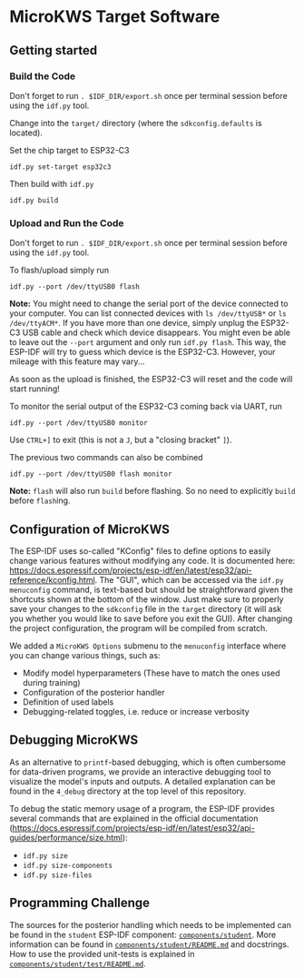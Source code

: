 # MicroKWS Target Software

## Getting started

### Build the Code

Don't forget to run `. $IDF_DIR/export.sh` once per terminal session before using the `idf.py` tool.

Change into the `target/` directory (where the `sdkconfig.defaults` is located).

Set the chip target to ESP32-C3

```
idf.py set-target esp32c3
```

Then build with `idf.py`
```
idf.py build
```

### Upload and Run the Code

Don't forget to run `. $IDF_DIR/export.sh` once per terminal session before using the `idf.py` tool.

To flash/upload simply run
```
idf.py --port /dev/ttyUSB0 flash
```
**Note:** You might need to change the serial port of the device connected to your computer. You can list connected devices with `ls /dev/ttyUSB*` or `ls /dev/ttyACM*`. If you have more than one device, simply unplug the ESP32-C3 USB cable and check which device disappears. You might even be able to leave out the `--port` argument and only run `idf.py flash`. This way, the ESP-IDF will try to guess which device is the ESP32-C3. However, your mileage with this feature may vary...

As soon as the upload is finished, the ESP32-C3 will reset and the code will start running!

To monitor the serial output of the ESP32-C3 coming back via UART, run
```
idf.py --port /dev/ttyUSB0 monitor
```

Use `CTRL+]` to exit (this is not a `J`, but a "closing bracket" `]`).

The previous two commands can also be combined
```
idf.py --port /dev/ttyUSB0 flash monitor
```
**Note:** `flash` will also run `build` before flashing. So no need to explicitly `build` before `flash`ing.

## Configuration of MicroKWS

The ESP-IDF uses so-called "KConfig" files to define options to easily change various features without modifying any code. It is documented here: https://docs.espressif.com/projects/esp-idf/en/latest/esp32/api-reference/kconfig.html. The "GUI", which can be accessed via the `idf.py menuconfig` command, is text-based but should be straightforward given the shortcuts shown at the bottom of the window. Just make sure to properly save your changes to the `sdkconfig` file in the `target` directory (it will ask you whether you would like to save before you exit the GUI). After changing the project configuration, the program will be compiled from scratch.

We added a `MicroKWS Options` submenu to the `menuconfig` interface where you can change various things, such as:
- Modify model hyperparameters (These have to match the ones used during training)
- Configuration of the posterior handler
- Definition of used labels
- Debugging-related toggles, i.e. reduce or increase verbosity

## Debugging MicroKWS

As an alternative to `printf`-based debugging, which is often cumbersome for data-driven programs, we provide an interactive debugging tool to visualize the model's inputs and outputs. A detailed explanation can be found in the `4_debug` directory at the top level of this repository.

To debug the static memory usage of a program, the ESP-IDF provides several commands that are explained in the official documentation (https://docs.espressif.com/projects/esp-idf/en/latest/esp32/api-guides/performance/size.html):
- `idf.py size`
- `idf.py size-components`
- `idf.py size-files`

## Programming Challenge

The sources for the posterior handling which needs to be implemented can be found in the `student` ESP-IDF component: [`components/student`](components/student). More information can be found in [`components/student/README.md`](components/student/README.md) and docstrings. How to use the provided unit-tests is explained in [`components/student/test/README.md`](components/student/test/README.md).
